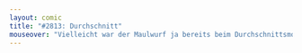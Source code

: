 ```yaml
---
layout: comic
title: "#2813: Durchschnitt"
mouseover: "Vielleicht war der Maulwurf ja bereits beim Durchschnittsmond."
---
```

